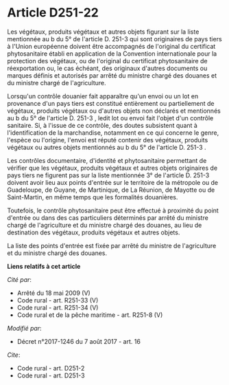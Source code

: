 # Article D251-22

Les végétaux, produits végétaux et autres objets figurant sur la liste mentionnée au b du 5° de l'article D. 251-3 qui sont
originaires de pays tiers à l'Union européenne doivent être accompagnés de l'original du certificat phytosanitaire établi en
application de la Convention internationale pour la protection des végétaux, ou de l'original du certificat phytosanitaire de
réexportation ou, le cas échéant, des originaux d'autres documents ou marques définis et autorisés par arrêté du ministre
chargé des douanes et du ministre chargé de l'agriculture.

Lorsqu'un contrôle douanier fait apparaître qu'un envoi ou un lot en provenance d'un pays tiers est constitué entièrement ou
partiellement de végétaux, produits végétaux ou d'autres objets non déclarés et mentionnés au b du 5° de l'article D. 251-3 ,
ledit lot ou envoi fait l'objet d'un contrôle sanitaire. Si, à l'issue de ce contrôle, des doutes subsistent quant à
l'identification de la marchandise, notamment en ce qui concerne le genre, l'espèce ou l'origine, l'envoi est réputé contenir
des végétaux, produits végétaux ou autres objets mentionnés au b du 5° de l'article D. 251-3 .

Les contrôles documentaire, d'identité et phytosanitaire permettant de vérifier que les végétaux, produits végétaux et autres
objets originaires de pays tiers ne figurent pas sur la liste mentionnée 3° de l'article D. 251-3 doivent avoir lieu aux
points d'entrée sur le territoire de la métropole ou de Guadeloupe, de Guyane, de Martinique, de La Réunion, de Mayotte ou de
Saint-Martin, en même temps que les formalités douanières.

Toutefois, le contrôle phytosanitaire peut être effectué à proximité du point d'entrée ou dans des cas particuliers
déterminés par arrêté du ministre chargé de l'agriculture et du ministre chargé des douanes, au lieu de destination des
végétaux, produits végétaux et autres objets.

La liste des points d'entrée est fixée par arrêté du ministre de l'agriculture et du ministre chargé des douanes.

**Liens relatifs à cet article**

_Cité par_:

  - Arrêté du 18 mai 2009 (V)
  - Code rural - art. R251-33 (V)
  - Code rural - art. R251-34 (V)
  - Code rural et de la pêche maritime - art. R251-8 (V)

_Modifié par_:

  - Décret n°2017-1246 du 7 août 2017 - art. 16

_Cite_:

  - Code rural - art. D251-2
  - Code rural - art. D251-3
